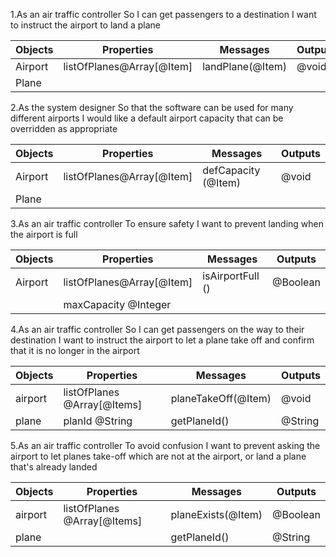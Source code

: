 1.As an air traffic controller
So I can get passengers to a destination
I want to instruct the airport to land a plane

| Objects | Properties                 | Messages         | Outputs  |
| ------- | -------------------------- | ---------------- | -------- |
| Airport | listOfPlanes@Array[@Item]  | landPlane(@Item) |@void     |
| Plane   |                            |                  |          |




2.As the system designer
So that the software can be used for many different airports
I would like a default airport capacity that can be overridden as appropriate

| Objects | Properties                 | Messages               | Outputs  |
| ------- | -------------------------- | ----------------       | -------- |
| Airport | listOfPlanes@Array[@Item]  | defCapacity (@Item) | @void    |
| Plane   |                            |                        |          | 

3.As an air traffic controller
To ensure safety
I want to prevent landing when the airport is full

| Objects | Properties                 | Messages               | Outputs  |
| ------- | -------------------------- | ----------------       | -------- |
| Airport | listOfPlanes@Array[@Item]  | isAirportFull ()       | @Boolean |
|         | maxCapacity @Integer|                               |          |


4.As an air traffic controller
So I can get passengers on the way to their destination
I want to instruct the airport to let a plane take off and confirm that it is no longer in the airport

| Objects | Properties                 | Messages                            | Outputs  |
| ------- | -------------------------- | ----------------------------------  | -------- |
| airport | listOfPlanes @Array[@Items]| planeTakeOff(@Item)                 | @void    |
| plane   | planId @String             | getPlaneId()                        | @String  |

5.As an air traffic controller
To avoid confusion
I want to prevent asking the airport to let planes take-off which are not at the airport, or land a plane that's already landed

| Objects | Properties                  | Messages                           | Outputs  |
| ------- | --------------------------  | ---------------------------------- | -------- |
| airport | listOfPlanes @Array[@Items] | planeExists(@Item)                 | @Boolean |
| plane   |                             | getPlaneId()                       | @String  |